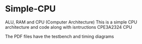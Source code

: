 # Simple-CPU
ALU, RAM and CPU (Computer Architecture)
This is a simple CPU architecture and code along with isntructions
CPE3A2324 CPU

The PDF files have the testbench and timing diagrams
